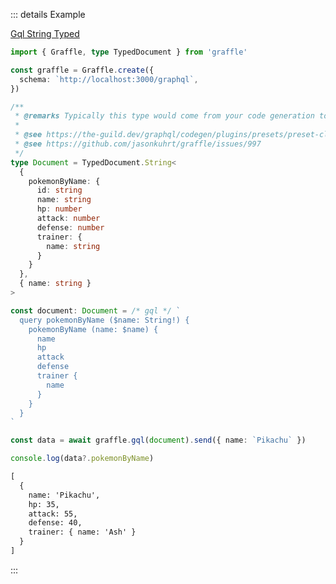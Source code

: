 ::: details Example

<div class="ExampleSnippet">
<a href="../../examples/gql/gql-string-typed">Gql String Typed</a>

<!-- dprint-ignore-start -->
```ts twoslash
import { Graffle, type TypedDocument } from 'graffle'

const graffle = Graffle.create({
  schema: `http://localhost:3000/graphql`,
})

/**
 * @remarks Typically this type would come from your code generation tool.
 *
 * @see https://the-guild.dev/graphql/codegen/plugins/presets/preset-client#documentmode
 * @see https://github.com/jasonkuhrt/graffle/issues/997
 */
type Document = TypedDocument.String<
  {
    pokemonByName: {
      id: string
      name: string
      hp: number
      attack: number
      defense: number
      trainer: {
        name: string
      }
    }
  },
  { name: string }
>

const document: Document = /* gql */ `
  query pokemonByName ($name: String!) {
    pokemonByName (name: $name) {
      name
      hp
      attack
      defense
      trainer {
        name
      }
    }
  }
`

const data = await graffle.gql(document).send({ name: `Pikachu` })

console.log(data?.pokemonByName)
```
<!-- dprint-ignore-end -->

<!-- dprint-ignore-start -->
```txt
[
  {
    name: 'Pikachu',
    hp: 35,
    attack: 55,
    defense: 40,
    trainer: { name: 'Ash' }
  }
]
```
<!-- dprint-ignore-end -->

</div>
:::
